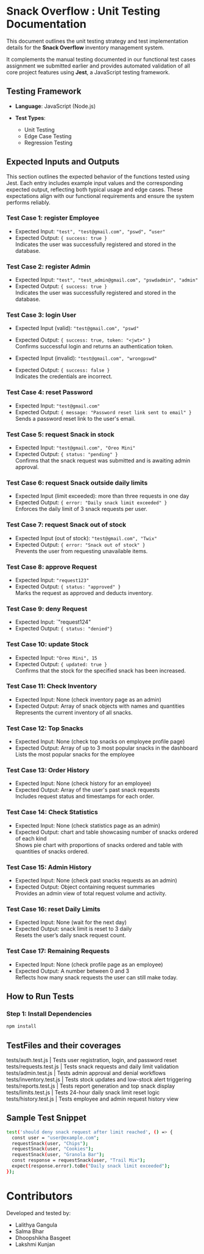 
# Snack Overflow : Unit Testing Documentation

This document outlines the unit testing strategy and test implementation details for the **Snack Overflow** inventory management system. </br>

It complements the manual testing documented in our functional test cases assignment we submitted earlier and provides automated validation of all core project features using **Jest**, a JavaScript testing framework. </br>

## Testing Framework

- **Language**: JavaScript (Node.js)

- **Test Types**:
  - Unit Testing
  - Edge Case Testing
  - Regression Testing


## Expected Inputs and Outputs

This section outlines the expected behavior of the functions tested using Jest. Each entry includes example input values and the corresponding expected output, reflecting both typical usage and edge cases. These expectations align with our functional requirements and ensure the system performs reliably.

### Test Case 1: register Employee
- Expected Input: `"test", "test@gmail.com", "pswd", “user"`
- Expected Output: `{ success: true }`   </br>
  Indicates the user was successfully registered and stored in the database.

### Test Case 2: register Admin
- Expected Input: `"test", "test_admin@gmail.com", "pswdadmin", "admin"`
- Expected Output: `{ success: true }`   </br>
  Indicates the user was successfully registered and stored in the database.


### Test Case 3: login User
- Expected Input (valid): `"test@gmail.com", "pswd"`
- Expected Output: `{ success: true, token: "<jwt>" }`   </br>
  Confirms successful login and returns an authentication token.

- Expected Input (invalid): `"test@gmail.com", "wrongpswd"`
- Expected Output: `{ success: false }`   </br>
  Indicates the credentials are incorrect.

### Test Case 4: reset Password
- Expected Input: `"test@gmail.com"`
- Expected Output: `{ message: "Password reset link sent to email" }`  </br>
Sends a password reset link to the user's email.

### Test Case 5: request Snack in stock
- Expected Input: `"test@gmail.com", "Oreo Mini"`
- Expected Output: `{ status: "pending" }`  </br>
  Confirms that the snack request was submitted and is awaiting admin approval.

### Test Case 6: request Snack outside daily limits
- Expected Input (limit exceeded): more than three requests in one day
- Expected Output: `{ error: "Daily snack limit exceeded" }`  </br>
  Enforces the daily limit of 3 snack requests per user.

### Test Case 7: request Snack out of stock
- Expected Input (out of stock): `"test@gmail.com", "Twix"`
- Expected Output: `{ error: "Snack out of stock" }`  </br>
  Prevents the user from requesting unavailable items.

### Test Case 8: approve Request
- Expected Input: `"request123"`
- Expected Output: `{ status: "approved" }`  </br>
  Marks the request as approved and deducts inventory.

### Test Case 9: deny Request
- Expected Input: `"request124"
- Expected Output: `{ status: "denied"}`  

### Test Case 10: update Stock
- Expected Input: `"Oreo Mini", 15`
- Expected Output: `{ updated: true }`   </br>
  Confirms that the stock for the specified snack has been increased.

### Test Case 11: Check Inventory
- Expected Input: None (check inventory page as an admin)
- Expected Output: Array of snack objects with names and quantities  </br>
  Represents the current inventory of all snacks.

### Test Case 12: Top Snacks
- Expected Input: None (check top snacks on employee profile page)
- Expected Output: Array of up to 3 most popular snacks in the dashboard </br>
  Lists the most popular snacks for the employee

### Test Case 13: Order History
- Expected Input: None (check history for an employee)
- Expected Output: Array of the user's past snack requests  </br>
  Includes request status and timestamps for each order.

### Test Case 14: Check Statistics
- Expected Input: None (check statistics page as an admin)
- Expected Output: chart and table showcasing number of snacks ordered of each kind </br>
  Shows pie chart with proportions of snacks ordered and table with quantities of snacks ordered.

### Test Case 15: Admin History
- Expected Input: None (check past snacks requests as an admin)
- Expected Output: Object containing request summaries   </br>
  Provides an admin view of total request volume and activity.

### Test Case 16: reset Daily Limits
- Expected Input: None (wait for the next day)
- Expected Output: snack limit is reset to 3 daily </br>
  Resets the user’s daily snack request count.

### Test Case 17: Remaining Requests
- Expected Input: None (check profile page as an employee)
- Expected Output: A number between 0 and 3   </br>
  Reflects how many snack requests the user can still make today.


## How to Run Tests

### Step 1: Install Dependencies
```bash
npm install
```

## TestFiles and their coverages 
tests/auth.test.js | Tests user registration, login, and password reset </br>
tests/requests.test.js | Tests snack requests and daily limit validation </br>
tests/admin.test.js | Tests admin approval and denial workflows </br>
tests/inventory.test.js | Tests stock updates and low-stock alert triggering </br>
tests/reports.test.js | Tests report generation and top snack display </br>
tests/limits.test.js | Tests 24-hour daily snack limit reset logic </br>
tests/history.test.js | Tests employee and admin request history view </br>


## Sample Test Snippet 
```bash
test('should deny snack request after limit reached', () => {
  const user = "user@example.com";
  requestSnack(user, "Chips");
  requestSnack(user, "Cookies");
  requestSnack(user, "Granola Bar");
  const response = requestSnack(user, "Trail Mix");
  expect(response.error).toBe("Daily snack limit exceeded");
});
```

# Contributors
Developed and tested by: </br>
- Lalithya Gangula
- Salma Bhar
- Dhoopshikha Basgeet
- Lakshmi Kunjan


